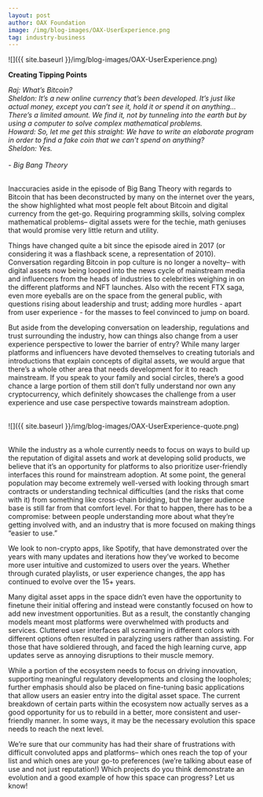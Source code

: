 ```yaml
---
layout: post
author: OAX Foundation
image: /img/blog-images/OAX-UserExperience.png
tag: industry-business
---
```


![]({{ site.baseurl }}/img/blog-images/OAX-UserExperience.png)

<b>Creating Tipping Points</b>

<i>Raj: What’s Bitcoin?<br>
Sheldon: It’s a new online currency that’s been developed. It’s just like actual money, except you can’t see it, hold it or spend it on anything… There’s a limited amount. We find it, not by tunneling into the earth but by using a computer to solve complex mathematical problems. <br>
Howard: So, let me get this straight: We have to write an elaborate program in order to find a fake coin that we can't spend on anything?<br>
Sheldon: Yes.</i><br><br>
<i>- Big Bang Theory</i>

<br>Inaccuracies aside in the episode of Big Bang Theory with regards to Bitcoin that has been deconstructed by many on the internet over the years, the show highlighted what most people felt about Bitcoin and digital currency from the get-go. Requiring programming skills, solving complex mathematical problems– digital assets were for the techie, math geniuses that would promise very little return and utility. 

Things have changed quite a bit since the episode aired in 2017 (or considering it was a flashback scene, a representation of 2010). Conversation regarding Bitcoin in pop culture is no longer a novelty– with digital assets now being looped into the news cycle of mainstream media and influencers from the heads of industries to celebrities weighing in on the different platforms and NFT launches. Also with the recent FTX saga, even more eyeballs are on the space from the general public, with questions rising about leadership and trust; adding more hurdles - apart from user experience - for the masses to feel convinced to jump on board.

But aside from the developing conversation on leadership, regulations and trust surrounding the industry, how can things also change from a user experience perspective to lower the barrier of entry? While many larger platforms and influencers have devoted themselves to creating tutorials and introductions that explain concepts of digital assets, we would argue that there’s a whole other area that needs development for it to reach mainstream. If you speak to your family and social circles, there’s a good chance a large portion of them still don’t fully understand nor own any cryptocurrency, which definitely showcases the challenge from a user experience and use case perspective towards mainstream adoption.<br><br>

![]({{ site.baseurl }}/img/blog-images/OAX-UserExperience-quote.png)

<br>While the industry as a whole currently needs to focus on ways to build up the reputation of digital assets and work at developing solid products, we believe that it’s an opportunity for platforms to also prioritize user-friendly interfaces this round for mainstream adoption. At some point, the general population may become extremely well-versed with looking through smart contracts or understanding technical difficulties (and the risks that come with it) from something like cross-chain bridging, but the larger audience base is still far from that comfort level. For that to happen, there has to be a compromise: between people understanding more about what they’re getting involved with, and an industry that is more focused on making things “easier to use.”

We look to non-crypto apps, like Spotify, that have demonstrated over the years with many updates and iterations how they’ve worked to become more user intuitive and customized to users over the years. Whether through curated playlists, or user experience changes, the app has continued to evolve over the 15+ years. 

Many digital asset apps in the space didn’t even have the opportunity to finetune their initial offering and instead were constantly focused on how to add new investment opportunities. But as a result, the constantly changing models meant most platforms were overwhelmed with products and services. Cluttered user interfaces all screaming in different colors with different options often resulted in paralyzing users rather than assisting. For those that have soldiered through, and faced the high learning curve, app updates serve as annoying disruptions to their muscle memory. 

While a portion of the ecosystem needs to focus on driving innovation, supporting meaningful regulatory developments and closing the loopholes; further emphasis should also be placed on fine-tuning basic applications that allow users an easier entry into the digital asset space. The current breakdown of certain parts within the ecosystem now actually serves as a good opportunity for us to rebuild in a better, more consistent and user-friendly manner. In some ways, it may be the necessary evolution this space needs to reach the next level. 

We’re sure that our community has had their share of frustrations with difficult convoluted apps and platforms– which ones reach the top of your list and which ones are your go-to preferences (we’re talking about ease of use and not just reputation!) Which projects do you think demonstrate an evolution and a good example of how this space can progress? Let us know!

